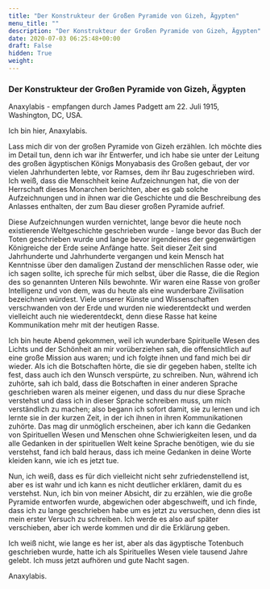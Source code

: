 ```yaml
---
title: "Der Konstrukteur der Großen Pyramide von Gizeh, Ägypten"
menu_title: ""
description: "Der Konstrukteur der Großen Pyramide von Gizeh, Ägypten"
date: 2020-07-03 06:25:48+00:00
draft: False
hidden: True
weight:
---
```

### Der Konstrukteur der Großen Pyramide von Gizeh, Ägypten

Anaxylabis - empfangen durch James Padgett am 22. Juli 1915, Washington, DC, USA.

Ich bin hier, Anaxylabis.

Lass mich dir von der großen Pyramide von Gizeh erzählen. Ich möchte dies im Detail tun, denn ich war ihr Entwerfer, und ich habe sie unter der Leitung des großen ägyptischen Königs Monyabasis des Großen gebaut, der vor vielen Jahrhunderten lebte, vor Ramses, dem ihr Bau zugeschrieben wird. Ich weiß, dass die Menschheit keine Aufzeichnungen hat, die von der Herrschaft dieses Monarchen berichten, aber es gab solche Aufzeichnungen und in ihnen war die Geschichte und die Beschreibung des Anlasses enthalten, der zum Bau dieser großen Pyramide aufrief.

Diese Aufzeichnungen wurden vernichtet, lange bevor die heute noch existierende Weltgeschichte geschrieben wurde - lange bevor das Buch der Toten geschrieben wurde und lange bevor irgendeines der gegenwärtigen Königreiche der Erde seine Anfänge hatte. Seit dieser Zeit sind Jahrhunderte und Jahrhunderte vergangen und kein Mensch hat Kenntnisse über den damaligen Zustand der menschlichen Rasse oder, wie ich sagen sollte, ich spreche für mich selbst, über die Rasse, die die Region des so genannten Unteren Nils bewohnte. Wir waren eine Rasse von großer Intelligenz und von dem, was du heute als eine wunderbare Zivilisation bezeichnen würdest. Viele unserer Künste und Wissenschaften verschwanden von der Erde und wurden nie wiederentdeckt und werden vielleicht auch nie wiederentdeckt, denn diese Rasse hat keine Kommunikation mehr mit der heutigen Rasse.

Ich bin heute Abend gekommen, weil ich wunderbare Spirituelle Wesen des Lichts und der Schönheit an mir vorüberziehen sah, die offensichtlich auf eine große Mission aus waren; und ich folgte ihnen und fand mich bei dir wieder. Als ich die Botschaften hörte, die sie dir gegeben haben, stellte ich fest, dass auch ich den Wunsch verspürte, zu schreiben. Nun, während ich zuhörte, sah ich bald, dass die Botschaften in einer anderen Sprache geschrieben waren als meiner eigenen, und dass du nur diese Sprache verstehst und dass ich in dieser Sprache schreiben muss, um mich verständlich zu machen; also begann ich sofort damit, sie zu lernen und ich lernte sie in der kurzen Zeit, in der ich ihnen in ihren Kommunikationen zuhörte. Das mag dir unmöglich erscheinen, aber ich kann die Gedanken von Spirituellen Wesen und Menschen ohne Schwierigkeiten lesen, und da alle Gedanken in der spirituellen Welt keine Sprache benötigen, wie du sie verstehst, fand ich bald heraus, dass ich meine Gedanken in deine Worte kleiden kann, wie ich es jetzt tue.

Nun, ich weiß, dass es für dich vielleicht nicht sehr zufriedenstellend ist, aber es ist wahr und ich kann es nicht deutlicher erklären, damit du es verstehst. Nun, ich bin von meiner Absicht, dir zu erzählen, wie die große Pyramide entworfen wurde, abgewichen oder abgeschweift, und ich finde, dass ich zu lange geschrieben habe um es jetzt zu versuchen, denn dies ist mein erster Versuch zu schreiben. Ich werde es also auf später verschieben, aber ich werde kommen und dir die Erklärung geben.

Ich weiß nicht, wie lange es her ist, aber als das ägyptische Totenbuch geschrieben wurde, hatte ich als Spirituelles Wesen viele tausend Jahre gelebt. Ich muss jetzt aufhören und gute Nacht sagen.

Anaxylabis.
